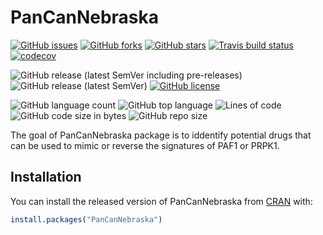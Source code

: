 
<!-- README.md is generated from README.Rmd. Please edit that file -->

# PanCanNebraska

<!-- badges: start -->

[![GitHub
issues](https://img.shields.io/github/issues/AliSajid/PanCanNebraska)](https://github.com/AliSajid/PanCanNebraska/issues)
[![GitHub
forks](https://img.shields.io/github/forks/AliSajid/PanCanNebraska)](https://github.com/AliSajid/PanCanNebraska/network)
[![GitHub
stars](https://img.shields.io/github/stars/AliSajid/PanCanNebraska)](https://github.com/AliSajid/PanCanNebraska/stargazers)
[![Travis build
status](https://travis-ci.com/AliSajid/PanCanNebraska.svg?branch=master)](https://travis-ci.com/AliSajid/PanCanNebraska)
[![codecov](https://codecov.io/gh/AliSajid/PanCanNebraska/branch/main/graph/badge.svg?token=HP1VFCRZ0M)]()

![GitHub release (latest SemVer including
pre-releases)](https://img.shields.io/github/v/release/AliSajid/PanCanNebraska?include_prereleases&label=latest-release)
![GitHub release (latest
SemVer)](https://img.shields.io/github/v/release/AliSajid/PanCanNebraska?label=latest-stable)
[![GitHub
license](https://img.shields.io/github/license/AliSajid/PanCanNebraska)](https://github.com/AliSajid/PanCanNebraska/blob/main/LICENSE)

![GitHub language
count](https://img.shields.io/github/languages/count/AliSajid/PanCanNebraska)
![GitHub top
language](https://img.shields.io/github/languages/top/AliSajid/PanCanNebraska)
![Lines of
code](https://img.shields.io/tokei/lines/github/AliSajid/PanCanNebraska)
![GitHub code size in
bytes](https://img.shields.io/github/languages/code-size/AliSajid/PanCanNebraska)
![GitHub repo
size](https://img.shields.io/github/repo-size/AliSajid/PanCanNebraska)

<!-- badges: end -->

The goal of PanCanNebraska package is to iddentify potential drugs that
can be used to mimic or reverse the signatures of PAF1 or PRPK1.

## Installation

You can install the released version of PanCanNebraska from
[CRAN](https://CRAN.R-project.org) with:

``` r
install.packages("PanCanNebraska")
```
